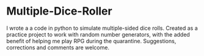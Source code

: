 # Multiple-Dice-Roller
I wrote a a code in python to simulate multiple-sided dice rolls. Created as a practice project to work with random number generators, with the added benefit of helping me play RPG during the quarantine. Suggestions, corrections and comments are welcome.
